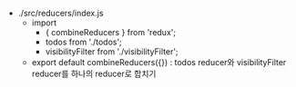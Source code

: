 - ./src/reducers/index.js
  - import
    - { combineReducers } from 'redux';
    - todos from './todos';
    - visibilityFilter from './visibilityFilter';
  - export default combineReducers({}) : todos reducer와 visibilityFilter reducer를 하나의 reducer로 합치기
